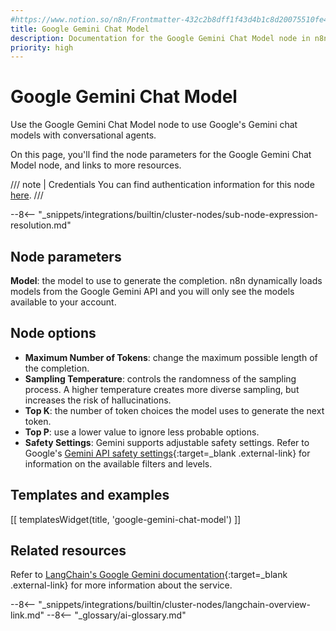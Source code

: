 ```yaml
---
#https://www.notion.so/n8n/Frontmatter-432c2b8dff1f43d4b1c8d20075510fe4
title: Google Gemini Chat Model
description: Documentation for the Google Gemini Chat Model node in n8n, a workflow automation platform. Includes details of operations and configuration, and links to examples and credentials information.
priority: high
---
```


# Google Gemini Chat Model

Use the Google Gemini Chat Model node to use Google's Gemini chat models with conversational agents.

On this page, you'll find the node parameters for the Google Gemini Chat Model node, and links to more resources.

/// note | Credentials
You can find authentication information for this node [here](/integrations/builtin/credentials/google/googleai/).
///

--8<-- "_snippets/integrations/builtin/cluster-nodes/sub-node-expression-resolution.md"

## Node parameters

**Model**: the model to use to generate the completion. n8n dynamically loads models from the Google Gemini API and you will only see the models available to your account.

## Node options

* **Maximum Number of Tokens**: change the maximum possible length of the completion.
* **Sampling Temperature**: controls the randomness of the sampling process. A higher temperature creates more diverse sampling, but increases the risk of hallucinations.
* **Top K**: the number of token choices the model uses to generate the next token.
* **Top P**: use a lower value to ignore less probable options. 
* **Safety Settings**: Gemini supports adjustable safety settings. Refer to Google's [Gemini API safety settings](https://ai.google.dev/docs/safety_setting_gemini){:target=_blank .external-link} for information on the available filters and levels.

## Templates and examples

<!-- see https://www.notion.so/n8n/Pull-in-templates-for-the-integrations-pages-37c716837b804d30a33b47475f6e3780 -->
[[ templatesWidget(title, 'google-gemini-chat-model') ]]

## Related resources

Refer to [LangChain's Google Gemini documentation](https://js.langchain.com/docs/integrations/chat/google_generativeai){:target=_blank .external-link} for more information about the service.

--8<-- "_snippets/integrations/builtin/cluster-nodes/langchain-overview-link.md"
--8<-- "_glossary/ai-glossary.md"

